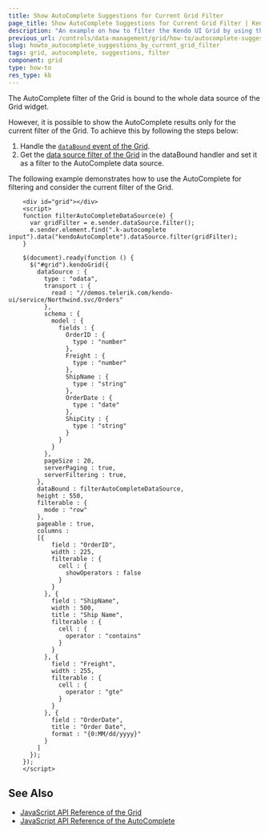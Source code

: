 ```yaml
---
title: Show AutoComplete Suggestions for Current Grid Filter
page_title: Show AutoComplete Suggestions for Current Grid Filter | Kendo UI Grid for jQuery
description: "An example on how to filter the Kendo UI Grid by using the Kendo UI AutoComplete and by showing results from the current Grid filter."
previous_url: /controls/data-management/grid/how-to/autocomplete-suggestions-by-current-grid-filter.html, /controls/data-management/grid/how-to/filtering/autocomplete-suggestions-by-current-grid-filter
slug: howto_autocomplete_suggestions_by_current_grid_filter
tags: grid, autocomplete, suggestions, filter
component: grid
type: how-to
res_type: kb
---
```


The AutoComplete filter of the Grid is bound to the whole data source of the Grid widget.

However, it is possible to show the AutoComplete results only for the current filter of the Grid. To achieve this  by following the steps below:

1. Handle the [`dataBound` event of the Grid](/api/javascript/ui/grid/events/databound).
2. Get the [data source filter of the Grid](/api/javascript/data/datasource/methods/filter) in the dataBound handler and set it as a filter to the AutoComplete data source.

The following example demonstrates how to use the AutoComplete for filtering and consider the current filter of the Grid.

```dojo
    <div id="grid"></div>
    <script>
    function filterAutoCompleteDataSource(e) {
      var gridFilter = e.sender.dataSource.filter();
      e.sender.element.find(".k-autocomplete input").data("kendoAutoComplete").dataSource.filter(gridFilter);
    }

    $(document).ready(function () {
      $("#grid").kendoGrid({
        dataSource : {
          type : "odata",
          transport : {
            read : "//demos.telerik.com/kendo-ui/service/Northwind.svc/Orders"
          },
          schema : {
            model : {
              fields : {
                OrderID : {
                  type : "number"
                },
                Freight : {
                  type : "number"
                },
                ShipName : {
                  type : "string"
                },
                OrderDate : {
                  type : "date"
                },
                ShipCity : {
                  type : "string"
                }
              }
            }
          },
          pageSize : 20,
          serverPaging : true,
          serverFiltering : true,
        },
        dataBound : filterAutoCompleteDataSource,
        height : 550,
        filterable : {
          mode : "row"
        },
        pageable : true,
        columns :
        [{
            field : "OrderID",
            width : 225,
            filterable : {
              cell : {
                showOperators : false
              }
            }
          }, {
            field : "ShipName",
            width : 500,
            title : "Ship Name",
            filterable : {
              cell : {
                operator : "contains"
              }
            }
          }, {
            field : "Freight",
            width : 255,
            filterable : {
              cell : {
                operator : "gte"
              }
            }
          }, {
            field : "OrderDate",
            title : "Order Date",
            format : "{0:MM/dd/yyyy}"
          }
        ]
      });
    });
    </script>
```

## See Also

* [JavaScript API Reference of the Grid](/api/javascript/ui/grid)
* [JavaScript API Reference of the AutoComplete](/api/javascript/ui/autocomplete)
